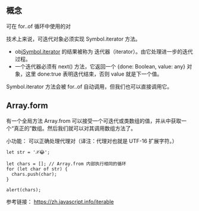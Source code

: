 ## 概念
可在 for..of 循环中使用的对

技术上来说，可迭代对象必须实现 Symbol.iterator 方法。
- obj[Symbol.iterator]() 的结果被称为 迭代器（iterator）。由它处理进一步的迭代过程。
- 一个迭代器必须有 next() 方法，它返回一个 {done: Boolean, value: any} 对象，这里 done:true 表明迭代结束，否则 value 就是下一个值。

Symbol.iterator 方法会被 for..of 自动调用，但我们也可以直接调用它。

## Array.form
有一个全局方法 Array.from 可以接受一个可迭代或类数组的值，并从中获取一个“真正的”数组。然后我们就可以对其调用数组方法了。

小功能：
可以正确处理代理对（译注：代理对也就是 UTF-16 扩展字符。）
```
let str = '𝒳😂';

let chars = []; // Array.from 内部执行相同的循环
for (let char of str) {
  chars.push(char);
}

alert(chars);
```


参考链接：
https://zh.javascript.info/iterable